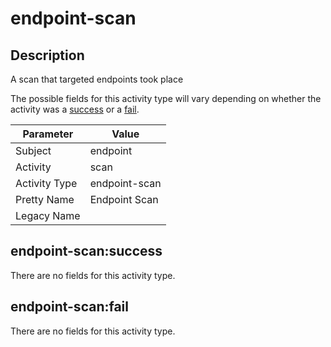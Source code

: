 endpoint-scan
=============

Description
-----------
A scan that targeted endpoints took place

The possible fields for this activity type will vary depending on whether the activity was a [success](#endpoint-scansuccess) or a [fail](#endpoint-scanfail).

| Parameter     | Value         |
| ------------- | ------------- |
| Subject       | endpoint      |
| Activity      | scan          |
| Activity Type | endpoint-scan |
| Pretty Name   | Endpoint Scan |
| Legacy Name   |               |

endpoint-scan:success
---------------------

There are no fields for this activity type.


endpoint-scan:fail
------------------

There are no fields for this activity type.
